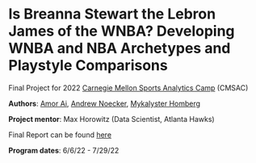 # 

# **Is Breanna Stewart the Lebron James of the WNBA? Developing WNBA and NBA Archetypes and Playstyle Comparisons**

Final Project for 2022 [Carnegie Mellon Sports Analytics Camp](https://www.stat.cmu.edu/cmsac/sure/2022/showcase/) (CMSAC)

**Authors**: [Amor Ai](https://github.com/amorai1202), [Andrew Noecker](https://github.com/noecke2), [Mykalyster Homberg](https://github.com/mdhomberg)

**Project mentor**: Max Horowitz (Data Scientist, Atlanta Hawks)

Final Report can be found [here](https://amorai1202.github.io/CMSACamp_WNBA/report/WNBA_report_final.html)

**Program dates**: 6/6/22 - 7/29/22
